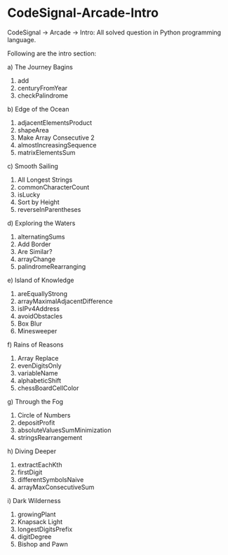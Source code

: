 # CodeSignal-Arcade-Intro
CodeSignal -> Arcade -> Intro: All solved question in Python programming language.

Following are the intro section:

a) The Journey Bagins
  1) add
  2) centuryFromYear
  3) checkPalindrome

b) Edge of the Ocean
  1) adjacentElementsProduct
  2) shapeArea
  3) Make Array Consecutive 2
  4) almostIncreasingSequence
  5) matrixElementsSum

c) Smooth Sailing
  1) All Longest Strings
  2) commonCharacterCount
  3) isLucky
  4) Sort by Height
  5) reverseInParentheses

d) Exploring the Waters
  1) alternatingSums
  2) Add Border
  3) Are Similar?
  4) arrayChange
  5) palindromeRearranging

e) Island of Knowledge
  1) areEquallyStrong
  2) arrayMaximalAdjacentDifference
  3) isIPv4Address
  4) avoidObstacles
  5) Box Blur
  6) Minesweeper

f) Rains of Reasons
  1) Array Replace
  2) evenDigitsOnly
  3) variableName
  4) alphabeticShift
  5) chessBoardCellColor

g) Through the Fog
  1) Circle of Numbers
  2) depositProfit
  3) absoluteValuesSumMinimization
  4) stringsRearrangement

h) Diving Deeper
  1) extractEachKth
  2) firstDigit
  3) differentSymbolsNaive
  4) arrayMaxConsecutiveSum

i) Dark Wilderness
  1) growingPlant
  2) Knapsack Light
  3) longestDigitsPrefix
  4) digitDegree
  5) Bishop and Pawn
